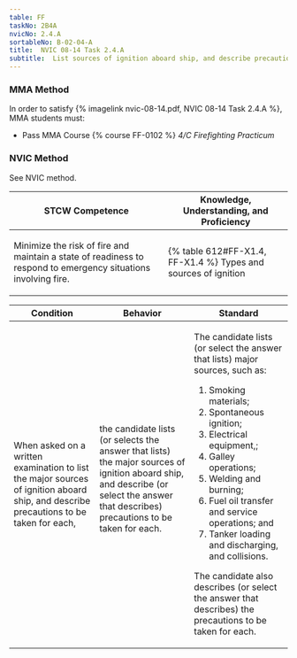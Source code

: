 ```yaml
---
table: FF
taskNo: 2B4A
nvicNo: 2.4.A 
sortableNo: B-02-04-A
title:  NVIC 08-14 Task 2.4.A
subtitle:  List sources of ignition aboard ship, and describe precautions to take for each
---
```



### MMA Method

In order to satisfy  {% imagelink nvic-08-14.pdf, NVIC 08-14 Task 2.4.A %}, MMA students must:

* Pass MMA Course {% course FF-0102 %}  *4/C Firefighting Practicum*


### NVIC Method

<a onclick="togglevisibility('nvic_methods')" >See NVIC method.</a>

<div id='nvic_methods' class='hide'>

<table>
<thead>
<tr>
<th class='forty'> STCW Competence </th>
<th class='sixty'> Knowledge, Understanding, and Proficiency </th>
</tr>
</thead>




<tbody>
<tr><td markdown='1'>

Minimize the risk of fire and maintain a state of readiness to respond to emergency situations involving fire.

</td><td markdown='1'>

{% table 612#FF-X1.4, FF-X1.4 %} Types and sources of ignition

</td></tr>


</tbody>
</table>


<table>
<thead>
<tr><th class='twenty'>  Condition </th><th class='twenty'> Behavior </th><th  class='sixty'>Standard </th></tr>
</thead>
<tbody >



<tr><td markdown='1'>

When asked on a written examination to list the major sources of ignition aboard ship, and describe precautions to be taken for each,

</td><td markdown='1'>

the candidate lists (or selects the answer that lists) the major sources of ignition aboard ship, and describe (or select the answer that describes) precautions to be taken for each.

<br>

<div class="tooltip" markdown='1'>



</div>


</td><td markdown='1'>

The candidate lists (or select the answer that lists) major sources, such as:
 
1. Smoking materials; 
2. Spontaneous ignition; 
3. Electrical equipment,; 
4. Galley operations; 
5. Welding and burning; 
6. Fuel oil transfer and service operations; and 
7. Tanker loading and discharging, and collisions.

The candidate also describes (or select the answer that describes) the precautions to be taken for each.

</td></tr>
</tbody>
</table>
</div>
